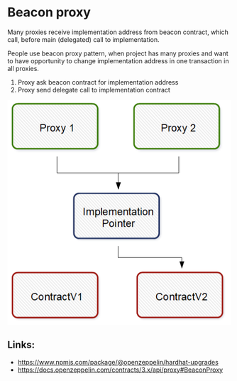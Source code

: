 # Beacon proxy

Many proxies receive implementation address from beacon contract, which call, before main (delegated) call to implementation.

People use beacon proxy pattern, when project has many proxies and want to have opportunity to change implementation address in one transaction in all proxies.


1. Proxy ask beacon contract for implementation address
2. Proxy send delegate call to implementation contract

![title](./beacon.png)


## Links:

* https://www.npmjs.com/package/@openzeppelin/hardhat-upgrades
* https://docs.openzeppelin.com/contracts/3.x/api/proxy#BeaconProxy


